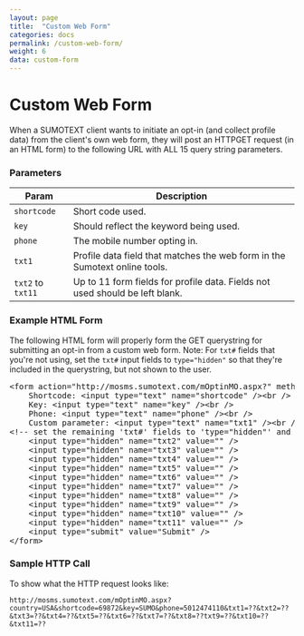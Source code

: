 ```yaml
---
layout: page
title:  "Custom Web Form"
categories: docs
permalink: /custom-web-form/
weight: 6
data: custom-form
---
```


Custom Web Form
========

When a SUMOTEXT client wants to initiate an opt-in (and collect profile data) from the client's own web form, they will post an HTTPGET request (in an HTML form) to the following URL with ALL 15 query string parameters. 

### Parameters
Param | Description
--- | --- 
`shortcode` | Short code used.
`key` | Should reflect the keyword being used.
`phone` | The mobile number opting in.
`txt1` | Profile data field that matches the web form in the Sumotext online tools.
`txt2` to `txt11` | Up to 11 form fields for profile data. Fields not used should be left blank.

### Example HTML Form

The following HTML form will properly form the GET querystring for submitting an opt-in from a custom web form. Note: For `txt#` fields that you're not using, set the `txt#` input fields to `type="hidden"` so that they're included in the querystring, but not shown to the user. 

<pre class="code">&lt;form action=&quot;http://mosms.sumotext.com/mOptinMO.aspx?&quot; method=&quot;GET&quot;&gt;
&nbsp;&nbsp;&nbsp;&nbsp;Shortcode: &lt;input type=&quot;text&quot; name=&quot;<span>shortcode</span>&quot; /&gt;&lt;br /&gt;
&nbsp;&nbsp;&nbsp;&nbsp;Key: &lt;input type=&quot;text&quot; name=&quot;<span>key</span>&quot; /&gt;&lt;br /&gt;
&nbsp;&nbsp;&nbsp;&nbsp;Phone: &lt;input type=&quot;text&quot; name=&quot;<span>phone</span>&quot; /&gt;&lt;br /&gt;
&nbsp;&nbsp;&nbsp;&nbsp;Custom parameter: &lt;input type=&quot;text&quot; name=&quot;<span>txt1</span>&quot; /&gt;&lt;br /&gt;
&lt;!-- set the remaining 'txt#' fields to 'type=&quot;hidden&quot;' and a blank value so that their params are still included in the GET --&gt;
&nbsp;&nbsp;&nbsp;&nbsp;&lt;input type=&quot;hidden&quot; name=&quot;<span>txt2</span>&quot; value=&quot;&quot; /&gt;
&nbsp;&nbsp;&nbsp;&nbsp;&lt;input type=&quot;hidden&quot; name=&quot;<span>txt3</span>&quot; value=&quot;&quot; /&gt;
&nbsp;&nbsp;&nbsp;&nbsp;&lt;input type=&quot;hidden&quot; name=&quot;<span>txt4</span>&quot; value=&quot;&quot; /&gt;
&nbsp;&nbsp;&nbsp;&nbsp;&lt;input type=&quot;hidden&quot; name=&quot;<span>txt5</span>&quot; value=&quot;&quot; /&gt;
&nbsp;&nbsp;&nbsp;&nbsp;&lt;input type=&quot;hidden&quot; name=&quot;<span>txt6</span>&quot; value=&quot;&quot; /&gt;
&nbsp;&nbsp;&nbsp;&nbsp;&lt;input type=&quot;hidden&quot; name=&quot;<span>txt7</span>&quot; value=&quot;&quot; /&gt;
&nbsp;&nbsp;&nbsp;&nbsp;&lt;input type=&quot;hidden&quot; name=&quot;<span>txt8</span>&quot; value=&quot;&quot; /&gt;
&nbsp;&nbsp;&nbsp;&nbsp;&lt;input type=&quot;hidden&quot; name=&quot;<span>txt9</span>&quot; value=&quot;&quot; /&gt;
&nbsp;&nbsp;&nbsp;&nbsp;&lt;input type=&quot;hidden&quot; name=&quot;<span>txt10</span>&quot; value=&quot;&quot; /&gt;
&nbsp;&nbsp;&nbsp;&nbsp;&lt;input type=&quot;hidden&quot; name=&quot;<span>txt11</span>&quot; value=&quot;&quot; /&gt;
&nbsp;&nbsp;&nbsp;&nbsp;&lt;input type=&quot;submit&quot; value=&quot;Submit&quot; /&gt;
&lt;/form&gt;</pre>

### Sample HTTP Call
To show what the HTTP request looks like:
<pre class="code"><code>http://mosms.sumotext.com/mOptinMO.aspx?country=USA&shortcode=69872&key=SUMO&phone=5012474110&txt1=??&txt2=??&txt3=??&txt4=??&txt5=??&txt6=??&txt7=??&txt8=??txt9=??&txt10=??&txt11=??</code></pre>
